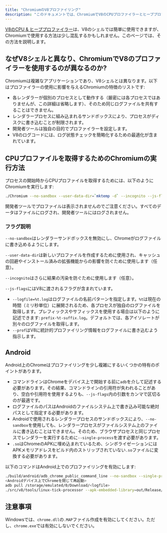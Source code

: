 ```yaml
---
title: "ChromiumのV8プロファイリング"
description: "このドキュメントでは、ChromiumでV8のCPUプロファイラーとヒーププロファイラーを使用する方法を説明します。"
---
```

[V8のCPU & ヒーププロファイラー](/docs/profile)は、V8のシェルでは簡単に使用できますが、Chromiumで使用する方法は少し混乱するかもしれません。このページでは、その方法を説明します。

## なぜV8シェルと異なり、ChromiumでV8のプロファイラーを使用するのが異なるのか?

Chromiumは複雑なアプリケーションであり、V8シェルとは異なります。以下はプロファイラーの使用に影響を与えるChromiumの特徴のリストです:

- 各レンダラーが個別のプロセスとして動作する（厳密には各プロセスではありませんが、この詳細は省略します）、そのため同じログファイルを共有することはできません。
- レンダラープロセスに組み込まれるサンドボックスにより、プロセスがディスクに書き込むことが制限されます。
- 開発者ツールは独自の目的でプロファイラーを設定します。
- V8のログコードには、ログ状態チェックを簡略化するための最適化が含まれています。

## CPUプロファイルを取得するためのChromiumの実行方法

プロセスの開始時からCPUプロファイルを取得するためには、以下のようにChromiumを実行します:

```bash
./Chromium --no-sandbox --user-data-dir=`mktemp -d` --incognito --js-flags='--prof'
```

開発者ツールでプロファイルは表示されませんのでご注意ください。すべてのデータはファイルにログされ、開発者ツールにはログされません。

### フラグ説明

`--no-sandbox`はレンダラーサンドボックスを無効にし、Chromeがログファイルに書き込めるようにします。

`--user-data-dir`は新しいプロファイルを作成するために使用され、キャッシュの回避やインストール済みの拡張機能からの影響を防ぐために使用します（任意）。

`--incognito`はさらに結果の汚染を防ぐために使用します（任意）。

`--js-flags`にはV8に渡されるフラグが含まれています。

- `--logfile=%t.log`はログファイルの名前パターンを指定します。`%t`は現在の時間（ミリ秒単位）に展開されるため、各プロセスが独自のログファイルを取得します。プレフィックスやサフィックスを使用する場合は以下のように記述できます: `prefix-%t-suffix.log`。デフォルトでは、各アイソレートが別々のログファイルを取得します。
- `--prof`はV8に統計的プロファイリング情報をログファイルに書き込むよう指示します。

## Android

Android上のChromeはプロファイリングを少し複雑にするいくつかの特有のポイントがあります。

- コマンドラインはChromeをデバイス上で開始する前に`adb`を介して記述する必要があります。その結果、コマンドラインの引用符が失われることがあり、空白や引用符を使用するよりも、`--js-flags`内の引数をカンマで区切るのが最適です。
- ログファイルのパスはAndroidのファイルシステム上で書き込み可能な絶対パスとして指定する必要があります。
- Androidで使用されるレンダラープロセスのサンドボックスにより、`--no-sandbox`を使用しても、レンダラープロセスがファイルシステム上のファイルに書き込むことはできません。そのため、ブラウザプロセスと同じプロセスでレンダラーを実行するために`--single-process`を渡す必要があります。
- `.so`はChromeのAPKに埋め込まれているため、シンボライゼーションにはAPKメモリアドレスをビルド内のストリップされていない`.so`ファイルに変換する必要があります。

以下のコマンドはAndroid上でのプロファイリングを有効にします:

```bash
./build/android/adb_chrome_public_command_line --no-sandbox --single-process --js-flags='--logfile=/storage/emulated/0/Download/%t.log,--prof'
<Androidデバイス上でChromeを閉じて再起動>
adb pull /storage/emulated/0/Download/<logfile>
./src/v8/tools/linux-tick-processor --apk-embedded-library=out/Release/lib.unstripped/libchrome.so --preprocess <logfile>
```

## 注意事項

Windowsでは、`chrome.dll`の`.MAP`ファイル作成を有効にしてください。ただし、`chrome.exe`では有効にしないでください。
